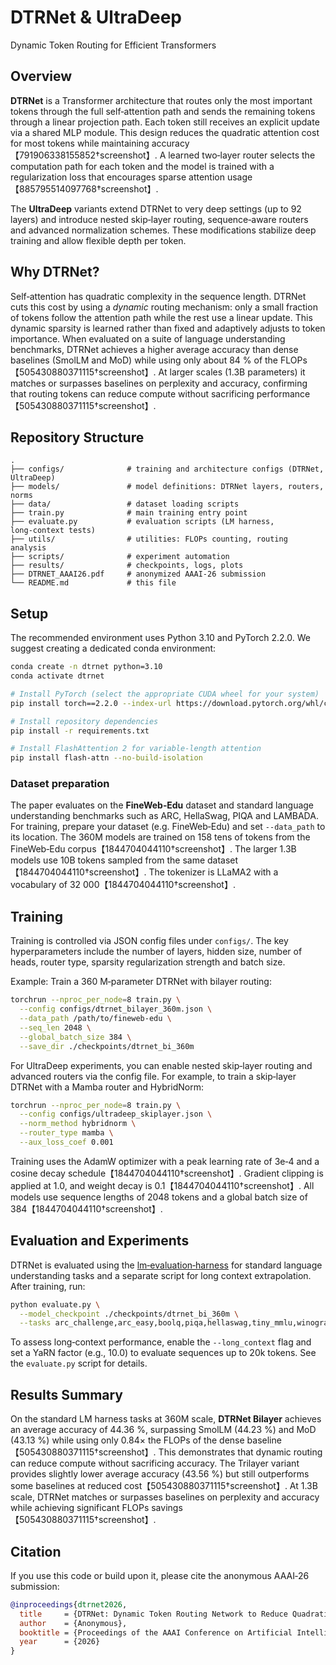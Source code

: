 <!--
README for DTRNet & UltraDeep Implementation

This repository implements **DTRNet** (Dynamic Token Routing Network) and its
UltraDeep extensions. DTRNet introduces dynamic token routing to reduce the
quadratic compute cost of self‑attention while updating every token via a
lightweight linear path. UltraDeep explores deeper models, skip‑layer routing,
enhanced routers and normalization schemes. This document provides a
self‑contained overview, setup instructions and guidelines for running
experiments.
-->

# DTRNet & UltraDeep

Dynamic Token Routing for Efficient Transformers

## Overview

**DTRNet** is a Transformer architecture that routes only the most
important tokens through the full self‑attention path and sends the
remaining tokens through a linear projection path. Each token
still receives an explicit update via a shared MLP module.  This
design reduces the quadratic attention cost for most tokens while
maintaining accuracy【791906338155852†screenshot】.  A learned two‑layer router selects
the computation path for each token and the model is trained with
a regularization loss that encourages sparse attention usage【885795514097768†screenshot】.

The **UltraDeep** variants extend DTRNet to very deep settings (up to 92
layers) and introduce nested skip‑layer routing, sequence‑aware routers
and advanced normalization schemes. These modifications stabilize deep
training and allow flexible depth per token.

## Why DTRNet?

Self‑attention has quadratic complexity in the sequence length. DTRNet
cuts this cost by using a *dynamic* routing mechanism: only a small
fraction of tokens follow the attention path while the rest use a
linear update.  This dynamic sparsity is learned rather than fixed and
adaptively adjusts to token importance.  When evaluated on a suite of
language understanding benchmarks, DTRNet achieves a higher average
accuracy than dense baselines (SmolLM and MoD) while using only about
84 % of the FLOPs【505430880371115†screenshot】.  At larger scales (1.3B parameters) it
matches or surpasses baselines on perplexity and accuracy, confirming
that routing tokens can reduce compute without sacrificing performance
【505430880371115†screenshot】.

## Repository Structure

```
.
├── configs/              # training and architecture configs (DTRNet, UltraDeep)
├── models/               # model definitions: DTRNet layers, routers, norms
├── data/                 # dataset loading scripts
├── train.py              # main training entry point
├── evaluate.py           # evaluation scripts (LM harness, long‑context tests)
├── utils/                # utilities: FLOPs counting, routing analysis
├── scripts/              # experiment automation
├── results/              # checkpoints, logs, plots
├── DTRNET_AAAI26.pdf     # anonymized AAAI‑26 submission
└── README.md             # this file
```

## Setup

The recommended environment uses Python 3.10 and PyTorch 2.2.0.
We suggest creating a dedicated conda environment:

```bash
conda create -n dtrnet python=3.10
conda activate dtrnet

# Install PyTorch (select the appropriate CUDA wheel for your system)
pip install torch==2.2.0 --index-url https://download.pytorch.org/whl/cu118

# Install repository dependencies
pip install -r requirements.txt

# Install FlashAttention 2 for variable‑length attention
pip install flash-attn --no-build-isolation
```

### Dataset preparation

The paper evaluates on the **FineWeb‑Edu** dataset and standard language
understanding benchmarks such as ARC, HellaSwag, PIQA and LAMBADA.
For training, prepare your dataset (e.g. FineWeb‑Edu) and set
`--data_path` to its location.  The 360M models are trained on 158
tens of tokens from the FineWeb‑Edu corpus【1844704044110†screenshot】.  The larger 1.3B
models use 10B tokens sampled from the same dataset【1844704044110†screenshot】.  The
tokenizer is LLaMA2 with a vocabulary of 32 000【1844704044110†screenshot】.

## Training

Training is controlled via JSON config files under `configs/`. The key
hyperparameters include the number of layers, hidden size, number of
heads, router type, sparsity regularization strength and batch size.

Example: Train a 360 M‑parameter DTRNet with bilayer routing:

```bash
torchrun --nproc_per_node=8 train.py \
  --config configs/dtrnet_bilayer_360m.json \
  --data_path /path/to/fineweb-edu \
  --seq_len 2048 \
  --global_batch_size 384 \
  --save_dir ./checkpoints/dtrnet_bi_360m
```

For UltraDeep experiments, you can enable nested skip‑layer routing and
advanced routers via the config file.  For example, to train a skip‑layer
DTRNet with a Mamba router and HybridNorm:

```bash
torchrun --nproc_per_node=8 train.py \
  --config configs/ultradeep_skiplayer.json \
  --norm_method hybridnorm \
  --router_type mamba \
  --aux_loss_coef 0.001
```

Training uses the AdamW optimizer with a peak learning rate of
3e‑4 and a cosine decay schedule【1844704044110†screenshot】.  Gradient clipping is
applied at 1.0, and weight decay is 0.1【1844704044110†screenshot】.  All models use
sequence lengths of 2048 tokens and a global batch size of 384【1844704044110†screenshot】.

## Evaluation and Experiments

DTRNet is evaluated using the
[lm‑evaluation‑harness](https://github.com/EleutherAI/lm-evaluation-harness) for
standard language understanding tasks and a separate script for long
context extrapolation.  After training, run:

```bash
python evaluate.py \
  --model_checkpoint ./checkpoints/dtrnet_bi_360m \
  --tasks arc_challenge,arc_easy,boolq,piqa,hellaswag,tiny_mmlu,winogrande,lambada
```

To assess long‑context performance, enable the `--long_context` flag and
set a YaRN factor (e.g., 10.0) to evaluate sequences up to 20k tokens.
See the `evaluate.py` script for details.

## Results Summary

On the standard LM harness tasks at 360M scale, **DTRNet Bilayer** achieves
an average accuracy of 44.36 %, surpassing SmolLM (44.23 %) and MoD
(43.13 %) while using only 0.84× the FLOPs of the dense baseline
【505430880371115†screenshot】.  This demonstrates that dynamic routing can reduce
compute without sacrificing accuracy.  The Trilayer variant provides
slightly lower average accuracy (43.56 %) but still outperforms some
baselines at reduced cost【505430880371115†screenshot】.  At 1.3B scale, DTRNet
matches or surpasses baselines on perplexity and accuracy while
achieving significant FLOPs savings【505430880371115†screenshot】.

## Citation

If you use this code or build upon it, please cite the anonymous AAAI‐26
submission:

```bibtex
@inproceedings{dtrnet2026,
  title     = {DTRNet: Dynamic Token Routing Network to Reduce Quadratic Costs in Transformers},
  author    = {Anonymous},
  booktitle = {Proceedings of the AAAI Conference on Artificial Intelligence},
  year      = {2026}
}
```
